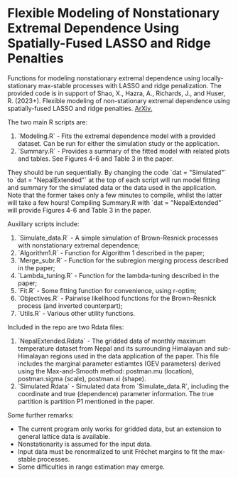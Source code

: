 # Flexible Modeling of Nonstationary Extremal Dependence Using Spatially-Fused LASSO and Ridge Penalties
Functions for modeling nonstationary extremal dependence using locally-stationary max-stable processes with LASSO and ridge penalization.
The provided code is in support of Shao, X., Hazra, A., Richards, J., and Huser, R. (2023+). Flexible modeling of non-stationary extremal dependence using spatially-fused LASSO and ridge penalties. <u><a href="https://arxiv.org/abs/2210.05792" download>ArXiv.</a></u>


The two main R scripts are:

<ol>
          <li> `Modeling.R` - Fits the extremal dependence model with a provided dataset. Can be run for either the simulation study or the application. </li>
          <li> `Summary.R` - Provides a summary of the fitted model with related plots and tables. See Figures 4-6 and Table 3 in the paper.  </li>
</ol>
They should be run sequentially. By changing the code `dat = "Simulated"` to `dat = "NepalExtended"` at the top of each script will run model fitting and summary for the simulated data or the data used in the application. Note that the former takes only a few minutes to compile, whilst the latter will take a few hours! Compiling Summary.R with `dat = "NepalExtended"` will provide Figures 4-6 and Table 3 in the paper.


Auxillary scripts include:
<ol>
 <li>  `Simulate_data.R` - A simple simulation of Brown-Resnick processes with nonstationary extremal dependence;</li>
 <li>  `Algorithm1.R` - Function for Algorithm 1 described in the paper;</li>
 <li>  `Merge_subr.R` - Function for the subregion merging process described in the paper;</li>
 <li>  `Lambda_tuning.R` - Function for the lambda-tuning described in the paper;</li>
 <li> `Fit.R` - Some fitting function for convenience, using r-optim;</li>
 <li>  `Objectives.R` - Pairwise likelihood functions for the Brown-Resnick process (and inverted counterpart);</li>
 <li>  `Utils.R` - Various other utility functions.</li>
</ol>

Included in the repo are two Rdata files:
<ol>
 <li>  `NepalExtended.Rdata` - The gridded data of monthly maximum temperature dataset from Nepal and its surrounding Himalayan and sub-Himalayan regions used in the data application of the paper. This file includes the marginal parameter estiamtes (GEV parameters) derived using the Max-and-Smooth method: postman.mu (location), postman.sigma (scale), postman.xi (shape). </li>
 <li>  `Simulated.Rdata` - Simulated data from `Simulate_data.R`, including the coordinate and true (dependence) parameter information. The true partition is partition P1 mentioned in the paper. </li>
</ol>

Some further remarks:
<ul>
<li>  The current program only works for gridded data, but an extension to general lattice data is available.</li>
<li>  Nonstationarity is assumed for the input data.</li>
<li>  Input data must be renormalized to unit Fréchet margins to fit the max-stable processes.</li>
<li>  Some difficulties in range estimation may emerge.</li>
</ul> 


